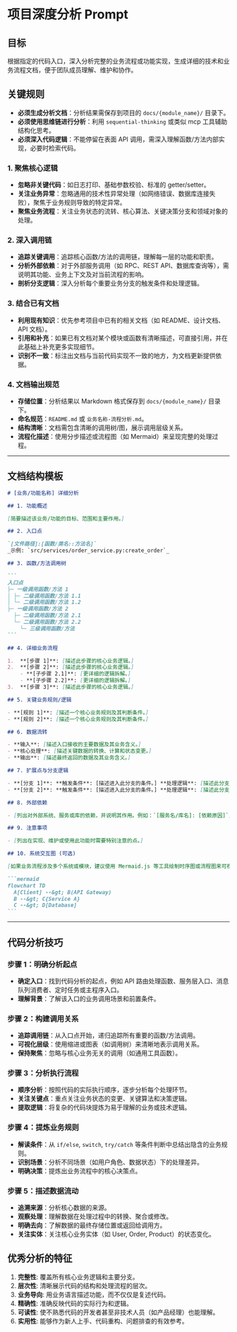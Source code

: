 # 项目深度分析 Prompt

## 目标

根据指定的代码入口，深入分析完整的业务流程或功能实现，生成详细的技术和业务流程文档，便于团队成员理解、维护和协作。

## 关键规则

- **必须生成分析文档**：分析结果需保存到项目的 `docs/{module_name}/` 目录下。
- **必须使用思维链进行分析**：利用 `sequential-thinking` 或类似 mcp 工具辅助结构化思考。
- **必须深入代码逻辑**：不能停留在表面 API 调用，需深入理解函数/方法内部实现，必要时检索代码。

### 1. 聚焦核心逻辑

- **忽略非关键代码**：如日志打印、基础参数校验、标准的 getter/setter。
- **关注业务异常**：忽略通用的技术性异常处理（如网络错误、数据库连接失败），聚焦于业务规则导致的特定异常。
- **聚焦业务流程**：关注业务状态的流转、核心算法、关键决策分支和领域对象的处理。

### 2. 深入调用链

- **追踪关键调用**：追踪核心函数/方法的调用链，理解每一层的功能和职责。
- **分析外部依赖**：对于外部服务调用（如 RPC、REST API、数据库查询等），需说明其功能、业务上下文及对当前流程的影响。
- **剖析分支逻辑**：深入分析每个重要业务分支的触发条件和处理逻辑。

### 3. 结合已有文档

- **利用现有知识**：优先参考项目中已有的相关文档（如 README、设计文档、API 文档）。
- **引用和补充**：如果已有文档对某个模块或函数有清晰描述，可直接引用，并在此基础上补充更多实现细节。
- **识别不一致**：标注出文档与当前代码实现不一致的地方，为文档更新提供依据。

### 4. 文档输出规范

- **存储位置**：分析结果以 Markdown 格式保存到 `docs/{module_name}/` 目录下。
- **命名规范**：`README.md` 或 `业务名称-流程分析.md`。
- **结构清晰**：文档需包含清晰的调用树/图，展示调用层级关系。
- **流程化描述**：使用分步描述或流程图（如 Mermaid）来呈现完整的处理过程。

---

## 文档结构模板

````markdown
# [业务/功能名称] 详细分析

## 1. 功能概述

[简要描述该业务/功能的目标、范围和主要作用。]

## 2. 入口点

`[文件路径]:[函数/类名::方法名]`
_示例: `src/services/order_service.py:create_order`_

## 3. 函数/方法调用树

```
入口点
├─ 一级调用函数/方法 1
│ ├─ 二级调用函数/方法 1.1
│ └─ 二级调用函数/方法 1.2
├─ 一级调用函数/方法 2
  ├─ 二级调用函数/方法 2.1
  └─ 二级调用函数/方法 2.2
    └─ 三级调用函数/方法
```

## 4. 详细业务流程

1.  **[步骤 1]**: [描述此步骤的核心业务逻辑。]
2.  **[步骤 2]**: [描述此步骤的核心业务逻辑。]
    - **[子步骤 2.1]**: [更详细的逻辑拆解。]
    - **[子步骤 2.2]**: [更详细的逻辑拆解。]
3.  **[步骤 3]**: [描述此步骤的核心业务逻辑。]

## 5. 关键业务规则/逻辑

- **[规则 1]**: [描述一个核心业务规则及其判断条件。]
- **[规则 2]**: [描述一个核心业务规则及其判断条件。]

## 6. 数据流转

- **输入**: [描述入口接收的主要数据及其业务含义。]
- **核心处理**: [描述关键数据的转换、计算和状态变更。]
- **输出**: [描述最终返回的数据及其业务含义。]

## 7. 扩展点与分支逻辑

- **[分支 1]**: **触发条件**: [描述进入此分支的条件。] **处理逻辑**: [描述此分支的执行过程。]
- **[分支 2]**: **触发条件**: [描述进入此分支的条件。] **处理逻辑**: [描述此分支的执行过程。]

## 8. 外部依赖

- [列出对外部系统、服务或库的依赖，并说明其作用。例如：`[服务名/库名]: [依赖原因]`]

## 9. 注意事项

- [列出在实现、维护或使用此功能时需要特别注意的点。]

## 10. 系统交互图 (可选)

[如果业务流程涉及多个系统或模块，建议使用 Mermaid.js 等工具绘制时序图或流程图来可视化交互。]

```mermaid
flowchart TD
  A[Client] --&gt; B(API Gateway)
  B --&gt; C{Service A}
  C --&gt; D[Database]
```
````

---

## 代码分析技巧

### 步骤 1：明确分析起点

- **确定入口**：找到代码分析的起点，例如 API 路由处理函数、服务层入口、消息队列消费者、定时任务或主程序入口。
- **理解背景**：了解该入口的业务调用场景和前置条件。

### 步骤 2：构建调用关系

- **追踪调用链**：从入口点开始，递归追踪所有重要的函数/方法调用。
- **可视化层级**：使用缩进或图表（如调用树）来清晰地表示调用关系。
- **保持聚焦**：忽略与核心业务无关的调用（如通用工具函数）。

### 步骤 3：分析执行流程

- **顺序分析**：按照代码的实际执行顺序，逐步分析每个处理环节。
- **关注关键点**：重点关注业务状态的变更、关键算法和决策逻辑。
- **提取逻辑**：将复杂的代码块提炼为易于理解的业务或技术逻辑。

### 步骤 4：提炼业务规则

- **解读条件**：从 `if/else`, `switch`, `try/catch` 等条件判断中总结出隐含的业务规则。
- **识别场景**：分析不同场景（如用户角色、数据状态）下的处理差异。
- **明确决策**：提炼出业务流程中的核心决策点。

### 步骤 5：描述数据流动

- **追溯来源**：分析核心数据的来源。
- **观察处理**：理解数据在处理过程中的转换、聚合或修改。
- **明确去向**：了解数据的最终存储位置或返回给调用方。
- **关注实体**：关注核心业务实体（如 User, Order, Product）的状态变化。

## 优秀分析的特征

1.  **完整性**: 覆盖所有核心业务逻辑和主要分支。
2.  **层次性**: 清晰展示代码的结构和处理流程的层次。
3.  **业务导向**: 用业务语言描述功能，而不仅仅是复述代码。
4.  **精确性**: 准确反映代码的实际行为和逻辑。
5.  **可读性**: 使不熟悉代码的开发者甚至非技术人员（如产品经理）也能理解。
6.  **实用性**: 能够作为新人上手、代码重构、问题排查的有效参考。
